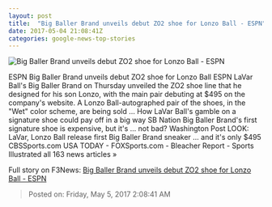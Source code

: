 ```yaml
---
layout: post
title:  "Big Baller Brand unveils debut ZO2 shoe for Lonzo Ball - ESPN"
date: 2017-05-04 21:08:41Z
categories: google-news-top-stories
---
```


![Big Baller Brand unveils debut ZO2 shoe for Lonzo Ball - ESPN](http://a.espncdn.com/combiner/i?img=%2Fphoto%2F2017%2F0322%2Fr192725_2_1296x729_16%2D9.jpg)

ESPN Big Baller Brand unveils debut ZO2 shoe for Lonzo Ball ESPN LaVar Ball's Big Baller Brand on Thursday unveiled the ZO2 shoe line that he designed for his son Lonzo, with the main pair debuting at $495 on the company's website. A Lonzo Ball-autographed pair of the shoes, in the "Wet" color scheme, are being sold ... How LaVar Ball's gamble on a signature shoe could pay off in a big way SB Nation Big Baller Brand's first signature shoe is expensive, but it's … not bad? Washington Post LOOK: LaVar, Lonzo Ball release first Big Baller Brand sneaker ... and it's only $495 CBSSports.com USA TODAY - FOXSports.com - Bleacher Report - Sports Illustrated all 163 news articles »


Full story on F3News: [Big Baller Brand unveils debut ZO2 shoe for Lonzo Ball - ESPN](http://www.f3nws.com/n/UrWTGJ)

> Posted on: Friday, May 5, 2017 2:08:41 AM
